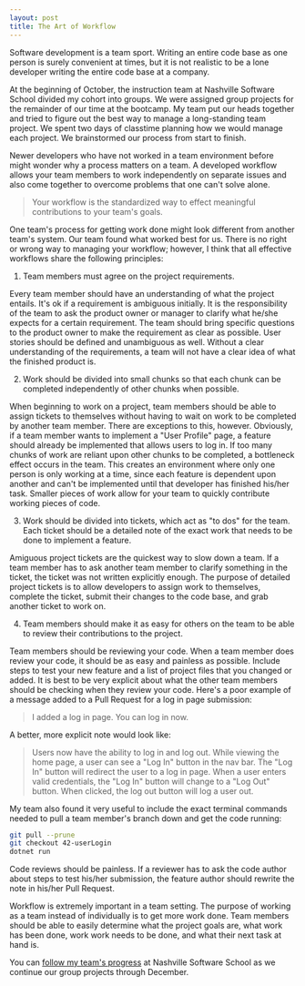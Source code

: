 ```yaml
---
layout: post
title: The Art of Workflow
---
```


Software development is a team sport. Writing an entire code base as one person is surely convenient at times, but it is not realistic to be a lone developer writing the entire code base at a company.

At the beginning of October, the instruction team at Nashville Software School divided my cohort into groups. We were assigned group projects for the remainder of our time at the bootcamp. My team put our heads together and tried to figure out the best way to manage a long-standing team project. We spent two days of classtime planning how we would manage each project. We brainstormed our process from start to finish.

Newer developers who have not worked in a team environment before might wonder why a process matters on a team. A developed workflow allows your team members to work independently on separate issues and also come together to overcome problems that one can't solve alone.

> Your workflow is the standardized way to effect meaningful contributions to your team's goals.

One team's process for getting work done might look different from another team's system. Our team found what worked best for us. There is no right or wrong way to managing your workflow; however, I think that all effective workflows share the following principles:

1. Team members must agree on the project requirements.

Every team member should have an understanding of what the project entails. It's ok if a requirement is ambiguous initially. It is the responsibility of the team to ask the product owner or manager to clarify what he/she expects for a certain requirement. The team should bring specific questions to the product owner to make the requirement as clear as possible. User stories should be defined and unambiguous as well. Without a clear understanding of the requirements, a team will not have a clear idea of what the finished product is.

2. Work should be divided into small chunks so that each chunk can be completed independently of other chunks when possible.

When beginning to work on a project, team members should be able to assign tickets to themselves without having to wait on work to be completed by another team member. There are exceptions to this, however. Obviously, if a team member wants to implement a "User Profile" page, a feature should already be implemented that allows users to log in. If too many chunks of work are reliant upon other chunks to be completed, a bottleneck effect occurs in the team. This creates an environment where only one person is only working at a time, since each feature is dependent upon another and can't be implemented until that developer has finished his/her task. Smaller pieces of work allow for your team to quickly contribute working pieces of code.

3. Work should be divided into tickets, which act as "to dos" for the team. Each ticket should be a detailed note of the exact work that needs to be done to implement a feature.

Amiguous project tickets are the quickest way to slow down a team. If a team member has to ask another team member to clarify something in the ticket, the ticket was not written explicitly enough. The purpose of detailed project tickets is to allow developers to assign work to themselves, complete the ticket, submit their changes to the code base, and grab another ticket to work on.

4. Team members should make it as easy for others on the team to be able to review their contributions to the project.

Team members should be reviewing your code. When a team member does review your code, it should be as easy and painless as possible. Include steps to test your new feature and a list of project files that you changed or added. It is best to be very explicit about what the other team members should be checking when they review your code. Here's a poor example of a message added to a Pull Request for a log in page submission:

> I added a log in page. You can log in now.

A better, more explicit note would look like:

> Users now have the ability to log in and log out. While viewing the home page, a user can see a "Log In" button in the nav bar. The "Log In" button will redirect the user to a log in page. When a user enters valid credentials, the "Log In" button will change to a "Log Out" button. When clicked, the log out button will log a user out.

My team also found it very useful to include the exact terminal commands needed to pull a team member's branch down and get the code running:

```Bash
git pull --prune
git checkout 42-userLogin
dotnet run
```

Code reviews should be painless. If a reviewer has to ask the code author about steps to test his/her submission, the feature author should rewrite the note in his/her Pull Request.

Workflow is extremely important in a team setting. The purpose of working as a team instead of individually is to get more work done. Team members should be able to easily determine what the project goals are, what work has been done, work work needs to be done, and what their next task at hand is.

You can [follow my team's progress](https://github.com/TeamCharles) at Nashville Software School as we continue our group projects through December.

